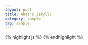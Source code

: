 ```yaml
---
layout: post
title: What's Jekyll?
category: sample
tag: sample
---
```


{% highlight js %}
{% endhighlight %}